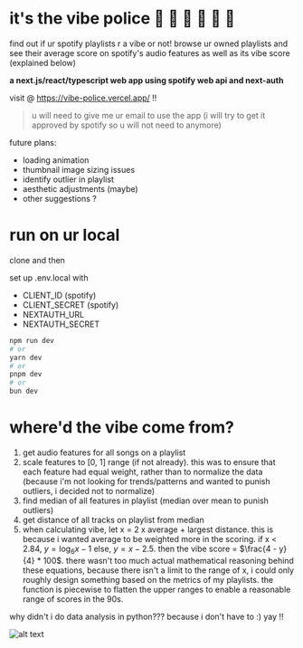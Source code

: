 # it's the vibe police 🚓 🚨 🚓 🚨 🚓 🚨

find out if ur spotify playlists r a vibe or not! browse ur owned playlists and see their average score on spotify's audio features as well as its vibe score (explained below)

**a next.js/react/typescript web app using spotify web api and next-auth**

visit @ <https://vibe-police.vercel.app/> !!

> u will need to give me ur email to use the app (i will try to get it approved by spotify so u will not need to anymore)

future plans:

- loading animation
- thumbnail image sizing issues
- identify outlier in playlist
- aesthetic adjustments (maybe)
- other suggestions ?

# run on ur local

clone and then

set up .env.local with

- CLIENT_ID (spotify)
- CLIENT_SECRET (spotify)
- NEXTAUTH_URL
- NEXTAUTH_SECRET

```bash
npm run dev
# or
yarn dev
# or
pnpm dev
# or
bun dev
```

# where'd the vibe come from?

1. get audio features for all songs on a playlist
2. scale features to [0, 1] range (if not already). this was to ensure that each feature had equal weight, rather than to normalize the data (because i'm not looking for trends/patterns and wanted to punish outliers, i decided not to normalize)
3. find median of all features in playlist (median over mean to punish outliers)
4. get distance of all tracks on playlist from median
5. when calculating vibe, let x = 2 x average + largest distance. this is because i wanted average to be weighted more in the scoring. if x < 2.84, $y = \log_6{x - 1}$ else, $y = x - 2.5$. then the vibe score = $\frac{4 - y}{4} * 100$. there wasn't too much actual mathematical reasoning behind these equations, because there isn't a limit to the range of x, i could only roughly design something based on the metrics of my playlists. the function is piecewise to flatten the upper ranges to enable a reasonable range of scores in the 90s.

why didn't i do data analysis in python??? because i don't have to :) yay !!

![alt text](https://i.pinimg.com/736x/f6/b2/82/f6b28286372e14c849236dc0ff8438ce.jpg)
